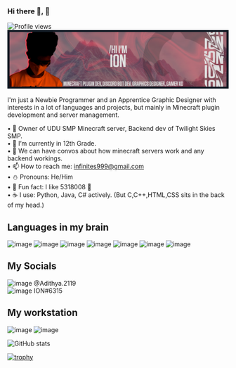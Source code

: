 ### Hi there 👋, 👀
![Profile views](https://gpvc.arturio.dev/captainion2119)  
![](https://raw.githubusercontent.com/captainion2119/captainion2119/b7690092be4d5209506de416fa45b86e5a40bd51/media/banner.png)

I'm just a Newbie Programmer and an Apprentice Graphic Designer with interests in a lot of languages and projects, but mainly in Minecraft plugin development and server management.

• 🔭 Owner of UDU SMP Minecraft server, Backend dev of Twilight Skies SMP.  
• 🌴 I’m currently in 12th Grade.  
• 💬 We can have convos about how minecraft servers work and any backend workings.  
• 📫 How to reach me: infinites999@gmail.com  
• ⛄️ Pronouns: He/Him  
• 🍪 Fun fact: I like 5318008 👀  
• ☕ I use: Python, Java, C# actively. (But C,C++,HTML,CSS sits in the back of my head.)

## Languages in my brain
![image](https://img.shields.io/badge/C%23-239120?style=for-the-badge&logo=c-sharp&logoColor=white) ![image](https://img.shields.io/badge/Java-ED8B00?style=for-the-badge&logo=java&logoColor=white) ![image](https://img.shields.io/badge/Python-FFD43B?style=for-the-badge&logo=python&logoColor=blue) ![image](https://img.shields.io/badge/MySQL-005C84?style=for-the-badge&logo=mysql&logoColor=white) ![image](https://img.shields.io/badge/-HTML-orange?style=for-the-badge&logo=html5&logoColor=white) ![image](https://img.shields.io/badge/-CSS-blue?style=for-the-badge&logo=css3&logoColor=white) ![image](https://img.shields.io/badge/-JS-yellow?style=for-the-badge&logo=javascript&logoColor=white)

## My Socials
![image](https://img.shields.io/badge/Instagram-E4405F?style=for-the-badge&logo=instagram&logoColor=white)  @Adithya.2119  
![image](https://img.shields.io/badge/Discord-7289DA?style=for-the-badge&logo=discord&logoColor=white)  ION#6315

## My workstation
![image](https://img.shields.io/badge/-RTX--2070S-brightgreen?style=for-the-badge&logo=nvidia&logoColor=white) ![image](https://img.shields.io/badge/-INTEL%20Core%20i5%2010th%20gen-blue?style=for-the-badge&logo=intel&logoColor=white)


![GitHub stats](https://github-readme-stats.vercel.app/api?username=captainion2119&show_icons=true&theme=aura_dark)   

[![trophy](https://github-profile-trophy.vercel.app/?username=captainion2119&theme=onedark)](https://github.com/ryo-ma/github-profile-trophy&theme=onedark)
